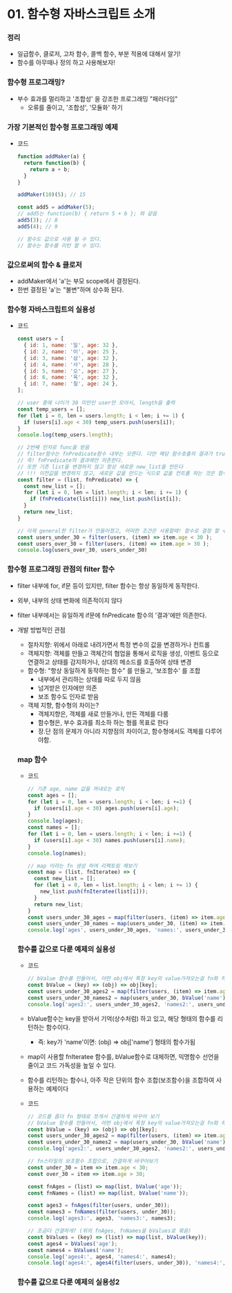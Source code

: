 # 01. 함수형 자바스크립트 소개

### 정리

- 일급함수, 클로저, 고차 함수, 콜백 함수, 부분 적용에 대해서 알기!
- 함수를 아무때나 정의 하고 사용해보자!

### 함수형 프로그래밍?

- 부수 효과를 멀리하고 '조합성' 을 강조한 프로그래밍 "패러다임"
    - 오류를 줄이고, '조합성', '모듈화' 하기

### **가장 기본적인 함수형 프로그래밍 예제**

- 코드

    ```jsx
    function addMaker(a) {
      return function(b) {
        return a + b;
      }
    }

    addMaker(10)(5); // 15

    const add5 = addMaker(5);
    // add5는 function(b) { return 5 + b }; 와 같음
    add5(3); // 8
    add5(4); // 9

    // 함수도 값으로 사용 될 수 있다.
    // 함수는 함수를 리턴 할 수 있다.
    ```

### **값으로써의 함수 & 클로저**

- addMaker에서 'a'는 부모 scope에서 결정된다.
- 한번 결정된 'a'는 "불변"하며 상수화 된다.

### **함수형 자바스크립트의 실용성**

- 코드

    ```jsx
    const users = [
      { id: 1, name: '일', age: 32 },
      { id: 2, name: '이', age: 25 },
      { id: 3, name: '삼', age: 32 },
      { id: 4, name: '사', age: 28 },
      { id: 5, name: '오', age: 27 },
      { id: 6, name: '육', age: 32 },
      { id: 7, name: '칠', age: 24 },
    ];

    // user 중에 나이가 30 미만인 user만 모아서, length을 출력
    const temp_users = [];
    for (let i = 0, len = users.length; i < len; i += 1) {
      if (users[i].age < 30) temp_users.push(users[i]);
    }
    console.log(temp_users.length);

    // 2번째 인자로 func을 받음
    // filter함수는 fnPredicate함수 내부는 모른다. 다만 해당 함수호출의 결과가 true일때, new_list의 요소를 추가한다.
    // 즉! fnPredicate의 결과에만 의존한다.
    // 또한 기존 list을 변경하지 않고 항상 새로운 new_list을 만든다
    // !!! 이전값을 변경하지 않고, 새로운 값을 만드는 식으로 값을 컨트롤 하는 것은 함수형 프로그래밍의 주요 기법이다. !!!
    const filter = (list, fnPredicate) => {
      const new_list = [];
      for (let i = 0, len = list.length; i < len; i += 1) {
        if (fnPredicate(list[i])) new_list.push(list[i]);
      }
      return new_list;
    }

    // 이제 general한 filter가 만들어졌고, 어떠한 조건은 사용할때! 함수로 결정 할 수 있다.
    const users_under_30 = filter(users, (item) => item.age < 30 );
    const users_over_30 = filter(users, (item) => item.age > 30 );
    console.log(users_over_30, users_under_30)
    ```

### **함수형 프로그래밍 관점의 filter 함수**

- filter 내부에 for, if문 등이 있지만, filter 함수는 항상 동일하게 동작한다.
- 외부, 내부의 상태 변화에 의존적이지 않다
- filter 내부에서는 유일하게 if문에  fnPredicate 함수의 '결과'에만 의존한다.
- 개발 방법적인 관점
    - 절차지향: 위에서 아래로 내려가면서 특정 변수의 값을 변경하거나 컨트롤
    - 객체지향: 객체를 만들고 객체간의 협업을 통해서 로직을 생성, 이벤트 등으로 연결하고 상태를 감지하거나, 상대의 메소드를 호출하여 상태 변경
    - 함수형: "항상 동일하게 동작하는 함수" 를 만들고, '보조함수' 를 조합
        - 내부에서 관리하는 상태를 따로 두지 않음
        - 넘겨받은 인자에만 의존
        - 보조 함수도 인자로 받음
    - 객체 지향, 함수형의 차이는?
        - 객체지향은, 객체를 새로 만들거나, 만든 객체를 다룸
        - 함수형은, 부수 효과를 최소하 하는 형를 목표로 한다
        - 장.단 점의 문제가 아니라 지향점의 차이이고, 함수형에서도 객체를 다루어야함.

    ### **map 함수**

    - 코드

        ```jsx
        // 기존 age, name 값을 꺼내오는 로직
        const ages = [];
        for (let i = 0, len = users.length; i < len; i +=1) {
          if (users[i].age < 30) ages.push(users[i].age);
        }
        console.log(ages);
        const names = [];
        for (let i = 0, len = users.length; i < len; i +=1) {
          if (users[i].age < 30) names.push(users[i].name);
        }
        console.log(names);

        // map 이라는 fn 생성 하여 리펙토링 해보기
        const map = (list, fnIteratee) => {
          const new_list = [];
          for (let i = 0, len = list.length; i < len; i += 1) {
            new_list.push(fnIteratee(list[i]));
          }
          return new_list;
        }
        const users_under_30_ages = map(filter(users, (item) => item.age < 30 ), (item) => item.age);
        const users_under_30_names = map(users_under_30, (item) => item.name);
        console.log('ages', users_under_30_ages, 'names:', users_under_30_names);
        ```

    ### 함수를 값으로 다룬 예제의 실용성

    - 코드

        ```jsx
        // bValue 함수를 만들어서, 어떤 obj에서 특정 key의 value가져오는걸 fn화 하기
        const bValue = (key) => (obj) => obj[key];
        const users_under_30_ages2 = map(filter(users, (item) => item.age < 30 ), bValue('age'));
        const users_under_30_names2 = map(users_under_30, bValue('name'));
        console.log('ages2:', users_under_30_ages2, 'names2:', users_under_30_names2);
        ```

    - bValue함수는 key을 받아서 기억(상수처럼) 하고 있고, 해당 형태의 함수를 리턴하는 함수이다.
        - 즉: key가 'name'이면: (obj) ⇒ obj['name'] 형태의 함수가됨
    - map이 사용할 fnIteratee 함수를, bValue함수로 대체하면, 익명함수 선언을 줄이고 코드 가독성을 높일 수 있다.
    - 함수를 리턴하는 함수나, 아주 작은 단위의 함수 조합(보조함수)을 조합하여 사용하는 예제이다
    - 코드

        ```jsx
        // 코드를 좀더 fn 형태로 쪼개서 간결하게 바꾸어 보기
        // bValue 함수를 만들어서, 어떤 obj에서 특정 key의 value가져오는걸 fn화 하기
        const bValue = (key) => (obj) => obj[key];
        const users_under_30_ages2 = map(filter(users, (item) => item.age < 30 ), bValue('age'));
        const users_under_30_names2 = map(users_under_30, bValue('name'));
        console.log('ages2:', users_under_30_ages2, 'names2:', users_under_30_names2);

        // fn스타일의 보조함수 조합으로, 간결하게 바꾸어보기
        const under_30 = item => item.age < 30;
        const over_30 = item => item.age > 30;

        const fnAges = (list) => map(list, bValue('age'));
        const fnNames = (list) => map(list, bValue('name'));

        const ages3 = fnAges(filter(users, under_30));
        const names3 = fnNames(filter(users, under_30));
        console.log('ages3:', ages3, 'names3:', names3);

        // 조금더 간결하게? (위의 fnAges, fnNames을 bValues로 묶음)
        const bValues = (key) => (list) => map(list, bValue(key));
        const ages4 = bValues('age');
        const names4 = bValues('name');
        console.log('ages4:', ages4, 'names4:', names4);
        console.log('ages4:', ages4(filter(users, under_30)), 'names4:', names4(filter(users, under_30)));
        ```

    ### 함수를 값으로 다룬 예제의 실용성2